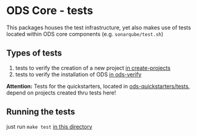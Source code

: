 # ODS Core - tests

This packages houses the test infrastructure, yet also makes use of tests located within ODS core components (e.g. `sonarqube/test.sh`)

## Types of tests
1. tests to verify the creation of a new project [in create-projects](create-projects)
1. tests to verify the installation of ODS [in ods-verify](ods-verify)

**Attention:** Tests for the quickstarters, located in [ods-quickstarters/tests](https://github.com/opendevstack/ods-quickstarters/tree/master/tests),
depend on projects created thru tests here!

## Running the tests
just run `make test` [in this directory](Makefile)
